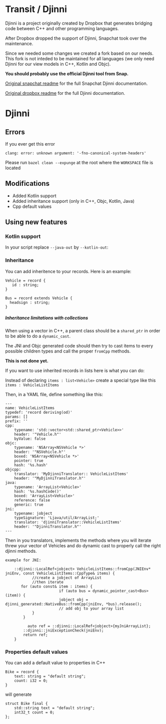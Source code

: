 # Transit / Djinni

Djinni is a project originally created by Dropbox that generates bridging code
between C++ and other programming languages.

After Dropbox dropped the support of Djinni, Snapchat took over the maintenance.

Since we needed some changes we created a fork based on our needs. This fork is not inteded to be maintained for all languages (we only need Djinni for our view models in C++, Kotlin and Objc).

**You should probably use the official Djinni tool from Snap.**

[Original snapchat readme](README.snapchat.md) for the full Snapchat Djinni documentation.

[Original dropbox readme](README.dropbox.md) for the full Djinni documentation.



# Djinni

## Errors

If you ever get this error

`clang: error: unknown argument: '-fno-canonical-system-headers'`

Please run `bazel clean --expunge` at the root where the `WORKSPACE` file is located

## Modifications

 - Added Kotlin support
 - Added inheritance support (only in C++, Objc, Kotlin, Java)
 - Cpp default values

## Using new features

### Kotlin support

In your script replace `--java-out` by `--kotlin-out`:


### Inheritance

You can add inheritence to your records. Here is an example:

```
Vehicle = record {
   id : string;
} 

Bus = record extends Vehicle {
  headsign : string;
}
```

##### Inheritance limitations with collections

When using a vector in C++, a parent class should be a `shared_ptr` in order to be able to do a `dynamic_cast`.

The JNI and Objc generated code should then try to cast items to every possible children types and call the proper `fromCpp` methods. 

**This is not done yet.** 

If you want to use inherited records in lists here is what you can do: 

Instead of declaring `items : list<Vehicle>` create a special type like this 
`items : VehicleListItems`

Then, in a YAML file, define something like this:

```
---
name: VehicleListItems
typedef: 'record deriving(od)'
params: []
prefix: ''
cpp:
    typename: 'std::vector<std::shared_ptr<Vehicle>>'
    header: '"Vehicle.h"'
    byValue: false
objc:
    typename: 'NSArray<NSVehicle *>'
    header: '"NSVehicle.h"'
    boxed: 'NSArray<NSVehicle *>'
    pointer: true
    hash: '%s.hash'
objcpp:
    translator: 'MyDjinniTranslator:: VehicleListItems'
    header: '"MyDjinniTranslator.h"'
java:
    typename: 'ArrayList<Vehicle>'
    hash: '%s.hashCode()'
    boxed: 'ArrayList<Vehicle>'
    reference: false
    generic: true
jni:
    typename: jobject
    typeSignature: 'Ljava/util/ArrayList;'
    translator: 'djinniTranslator::VehicleListItems'
    header: '"DjinniTranslator.h"'
---
```

Then in you translators, implements the methods where you will iterate threw your vector of Vehicles and do dynamic cast to properly call the right djinni methods.

```
example for JNI:

    ::djinni::LocalRef<jobject> VehicleListItems::fromCpp(JNIEnv* jniEnv, const VehicleListItems::CppType& items) {
     		//create a jobject of ArrayList
     		//then iterate
       for (auto const& item : items) {
			            if (auto bus = dynamic_pointer_cast<Bus>(item)) {
			            jobject obj = djinni_generated::NativeBus::fromCpp(jniEnv, *bus).release();
			            // add obj to your array list
			}
		}
		
		  auto ref = ::djinni::LocalRef<jobject>{myJniArrayList};
        ::djinni::jniExceptionCheck(jniEnv);
        return ref;
    }
```

### Properties default values

You can add a default value to properties in C++

```
Bike = record {
    text: string = "default string";
    count: i32 = 0;
}
```

will generate

```
struct Bike final {
    std::string text = "default string";
    int32_t count = 0;
};
```

